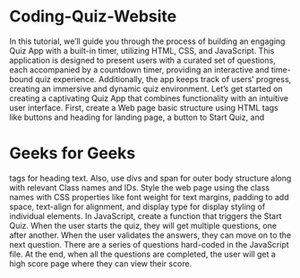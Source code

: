 # Coding-Quiz-Website
In this tutorial, we’ll guide you through the process of building an engaging Quiz App with a built-in timer, utilizing HTML, CSS, and JavaScript. This application is designed to present users with a curated set of questions, each accompanied by a countdown timer, providing an interactive and time-bound quiz experience. Additionally, the app keeps track of users’ progress, creating an immersive and dynamic quiz environment. Let’s get started on creating a captivating Quiz App that combines functionality with an intuitive user interface.
First, create a Web page basic structure using HTML tags like buttons and heading for landing page, a button to Start Quiz, and <h1> Geeks for Geeks</h1> tags for heading text. Also, use divs and span for outer body structure along with relevant Class names and IDs.
Style the web page using the class names with CSS properties like font weight for text margins, padding to add space, text-align for alignment, and display type for display styling of individual elements.
In JavaScript, create a function that triggers the Start Quiz. When the user starts the quiz, they will get multiple questions, one after another. When the user validates the answers, they can move on to the next question. There are a series of questions hard-coded in the JavaScript file.
At the end, when all the questions are completed, the user will get a high score page where they can view their score.
